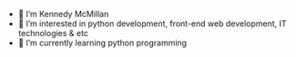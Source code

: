 - 👋 I’m Kennedy McMillan
- 👀 I’m interested in python development, front-end web development, IT technologies & etc
- 🌱 I’m currently learning python programming

<!---
KennedyMcMillan/KennedyMcMillan is a ✨ special ✨ repository because its `README.md` (this file) appears on your GitHub profile.
You can click the Preview link to take a look at your changes.
--->
